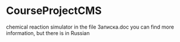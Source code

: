 # CourseProjectCMS
chemical reaction simulator
in the file Записка.doc you can find more information, but there is in Russian
